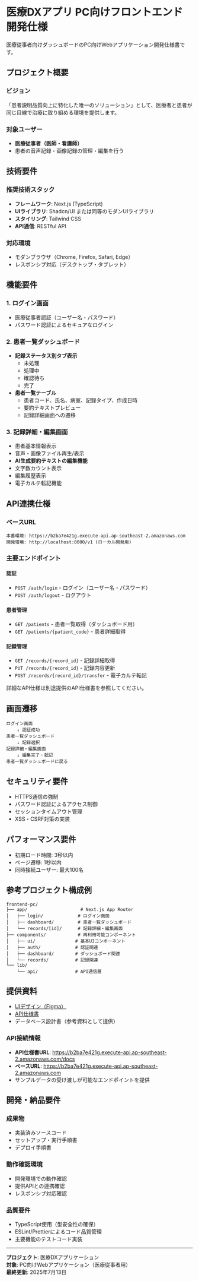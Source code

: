 # 医療DXアプリ PC向けフロントエンド開発仕様

医療従事者向けダッシュボードのPC向けWebアプリケーション開発仕様書です。

## プロジェクト概要

### ビジョン
「患者説明品質向上に特化した唯一のソリューション」として、医療者と患者が同じ目線で治療に取り組める環境を提供します。

### 対象ユーザー
- **医療従事者（医師・看護師）**
- 患者の音声記録・画像記録の管理・編集を行う

## 技術要件

### 推奨技術スタック
- **フレームワーク**: Next.js (TypeScript)
- **UIライブラリ**: Shadcn/UI または同等のモダンUIライブラリ
- **スタイリング**: Tailwind CSS
- **API通信**: RESTful API

### 対応環境
- モダンブラウザ（Chrome, Firefox, Safari, Edge）
- レスポンシブ対応（デスクトップ・タブレット）

## 機能要件

### 1. ログイン画面
- 医療従事者認証（ユーザー名・パスワード）
- パスワード認証によるセキュアなログイン

### 2. 患者一覧ダッシュボード
- **記録ステータス別タブ表示**
  - 未処理
  - 処理中  
  - 確認待ち
  - 完了
- **患者一覧テーブル**
  - 患者コード、氏名、病室、記録タイプ、作成日時
  - 要約テキストプレビュー
  - 記録詳細画面への遷移

### 3. 記録詳細・編集画面
- 患者基本情報表示
- 音声・画像ファイル再生/表示
- **AI生成要約テキストの編集機能**
- 文字数カウント表示
- 編集履歴表示
- 電子カルテ転記機能

## API連携仕様

### ベースURL
```
本番環境: https://b2ba7e421g.execute-api.ap-southeast-2.amazonaws.com
開発環境: http://localhost:8000/v1 (ローカル開発用)
```

### 主要エンドポイント

#### 認証
- `POST /auth/login` - ログイン（ユーザー名・パスワード）
- `POST /auth/logout` - ログアウト

#### 患者管理
- `GET /patients` - 患者一覧取得（ダッシュボード用）
- `GET /patients/{patient_code}` - 患者詳細取得

#### 記録管理
- `GET /records/{record_id}` - 記録詳細取得
- `PUT /records/{record_id}` - 記録内容更新
- `POST /records/{record_id}/transfer` - 電子カルテ転記

詳細なAPI仕様は別途提供のAPI仕様書を参照してください。

## 画面遷移

```
ログイン画面
    ↓ 認証成功
患者一覧ダッシュボード
    ↓ 記録選択
記録詳細・編集画面
    ↓ 編集完了・転記
患者一覧ダッシュボードに戻る
```

## セキュリティ要件

- HTTPS通信の強制
- パスワード認証によるアクセス制御
- セッションタイムアウト管理
- XSS・CSRF対策の実装

## パフォーマンス要件

- 初期ロード時間: 3秒以内
- ページ遷移: 1秒以内
- 同時接続ユーザー: 最大100名

## 参考プロジェクト構成例

```
frontend-pc/
├── app/                    # Next.js App Router
│   ├── login/             # ログイン画面
│   ├── dashboard/         # 患者一覧ダッシュボード  
│   └── records/[id]/      # 記録詳細・編集画面
├── components/            # 再利用可能コンポーネント
│   ├── ui/               # 基本UIコンポーネント
│   ├── auth/             # 認証関連
│   ├── dashboard/        # ダッシュボード関連
│   └── records/          # 記録関連
└── lib/
    └── api/              # API通信層
```

## 提供資料

- [UIデザイン（Figma）](https://www.figma.com/design/vce1JZ7n9TkLq7ItD4UESi/step4_draft?node-id=190-630)
- [API仕様書](https://b2ba7e421g.execute-api.ap-southeast-2.amazonaws.com/docs)
- データベース設計書（参考資料として提供）

### API接続情報
- **API仕様書URL**: https://b2ba7e421g.execute-api.ap-southeast-2.amazonaws.com/docs
- **ベースURL**: https://b2ba7e421g.execute-api.ap-southeast-2.amazonaws.com
- サンプルデータの受け渡しが可能なエンドポイントを提供

## 開発・納品要件

### 成果物
- 実装済みソースコード
- セットアップ・実行手順書
- デプロイ手順書

### 動作確認環境
- 開発環境での動作確認
- 提供APIとの連携確認
- レスポンシブ対応確認

### 品質要件
- TypeScript使用（型安全性の確保）
- ESLint/Prettierによるコード品質管理
- 主要機能のテストコード実装

---

**プロジェクト**: 医療DXアプリケーション  
**対象**: PC向けWebアプリケーション（医療従事者用）  
**最終更新**: 2025年7月13日